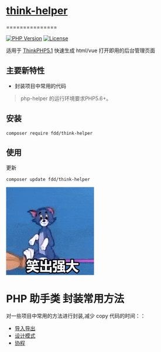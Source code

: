 

# [think-helper](https://github.com/fudanda/think-helper)

===============

[![PHP Version](https://img.shields.io/badge/php-%3E%3D5.6.0-8892BF.svg)](http://www.php.net/)
[![License](https://poser.pugx.org/topthink/framework/license)](https://packagist.org/packages/topthink/framework)

适用于 [ThinkPHP5.1](http://thinkphp.cn) 快速生成 html/vue 打开即用的后台管理页面

## 主要新特性

* 封装项目中常用的代码

> php-helper 的运行环境要求PHP5.6+。

## 安装

~~~
composer require fdd/think-helper  
~~~
## 使用

更新
~~~
composer update fdd/think-helper
~~~

![](https://github.com/fudanda/fudanda/blob/master/img/1.gif)

# PHP 助手类 封装常用方法

对一些项目中常用的方法进行封装,减少 copy 代码的时间：：

- [导入导出](./doc/excel.md)
- [设计模式](./doc/design-pattern.md)
- [协程](./doc/coroutine.md)
